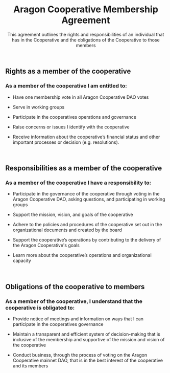 <h1 align='center'>Aragon Cooperative Membership Agreement</h1>
<p align='center'>This agreement outlines the rights and responsibilities of an individual that has in the Cooperative and the obligations of the Cooperative to those members</p>

<br>

## Rights as a member of the cooperative

### As a member of the cooperative I am entitled to:

- Have one membership vote in all Aragon Cooperative DAO votes

- Serve in working groups

- Participate in the cooperatives operations and governance 

- Raise concerns or issues I identify with the cooperative

- Receive information about the cooperative’s financial status and other important processes or decision (e.g. resolutions). 

<br>

## Responsibilities as a member of the cooperative

### As a member of the cooperative I have a responsibility to:

- Participate in the governance of the cooperative through voting in the Aragon Cooperative DAO, asking questions, and participating in working groups

- Support the mission, vision, and goals of the cooperative

- Adhere to the policies and procedures of the cooperative set out in the organizational documents and created by the board

- Support the cooperative’s operations by contributing to the delivery of the Aragon Cooperative's goals

- Learn more about the cooperative’s operations and organizational capacity  

<br>

## Obligations of the cooperative to members

### As a member of the cooperative, I understand that the cooperative is obligated to:

- Provide notice of meetings and information on ways that I can participate in the cooperatives governance

- Maintain a transparent and efficient system of decision-making that is inclusive of the membership and supportive of the mission and vision of the cooperative

- Conduct business, through the process of voting on the Aragon Cooperative mainnet DAO, that is in the best interest of the cooperative and its members

<br>
